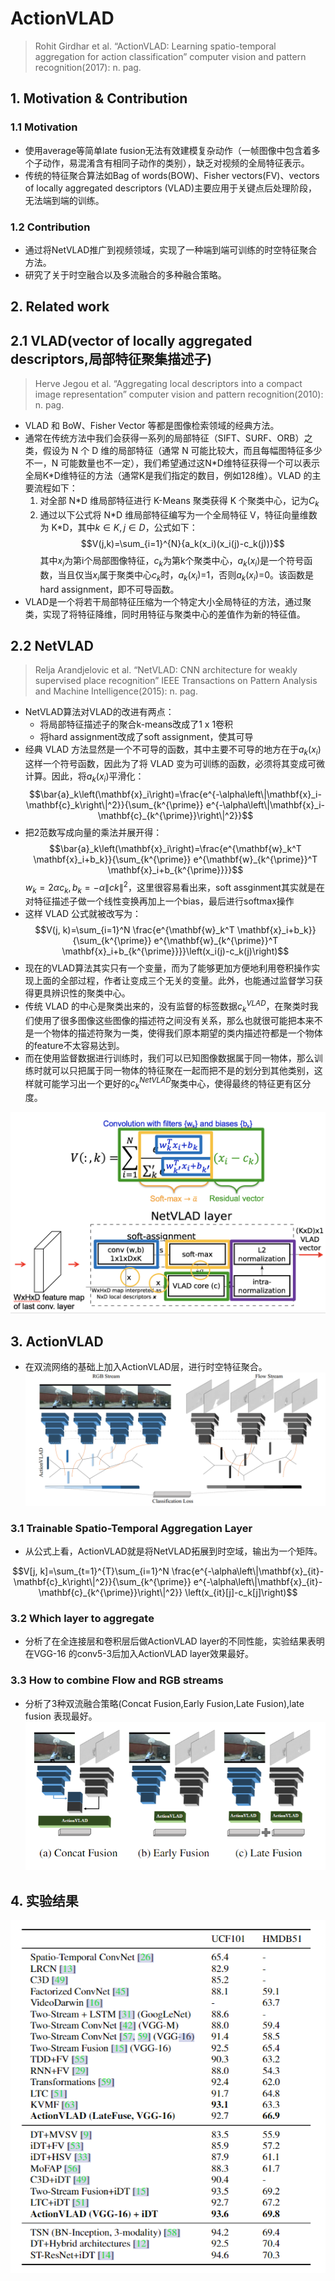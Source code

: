 # ActionVLAD

> Rohit Girdhar et al. “ActionVLAD: Learning spatio-temporal aggregation for action classification” computer vision and pattern recognition(2017): n. pag.

## 1. Motivation & Contribution

### 1.1 Motivation

- 使用average等简单late fusion无法有效建模复杂动作（一帧图像中包含着多个子动作，易混淆含有相同子动作的类别），缺乏对视频的全局特征表示。
- 传统的特征聚合算法如Bag of words(BOW)、Fisher vectors(FV)、vectors of locally aggregated descriptors (VLAD)主要应用于关键点后处理阶段，无法端到端的训练。

### 1.2 Contribution

- 通过将NetVLAD推广到视频领域，实现了一种端到端可训练的时空特征聚合方法。
- 研究了关于时空融合以及多流融合的多种融合策略。

## 2. Related work

## 2.1 VLAD(vector of locally aggregated descriptors,局部特征聚集描述子)

> Herve Jegou et al. “Aggregating local descriptors into a compact image representation” computer vision and pattern recognition(2010): n. pag.

- VLAD 和 BoW、Fisher Vector 等都是图像检索领域的经典方法。
- 通常在传统方法中我们会获得一系列的局部特征（SIFT、SURF、ORB）之类，假设为 N 个 D 维的局部特征（通常 N 可能比较大，而且每幅图特征多少不一，N 可能数量也不一定），我们希望通过这N\*D维特征获得一个可以表示全局K\*D维特征的方法（通常K是我们指定的数目，例如128维）。VLAD 的主要流程如下：
    1. 对全部 N*D 维局部特征进行 K-Means 聚类获得 K 个聚类中心，记为$C_k$
    2. 通过以下公式将 N\*D 维局部特征编写为一个全局特征 V，特征向量维数为 K\*D，其中$k\in{K},j\in{D}$，公式如下：
        $$V(j,k)=\sum_{i=1}^{N}{a_k(x_i)(x_i(j)-c_k(j))}$$
        其中$x_i$为第i个局部图像特征，$c_k$为第k个聚类中心，$a_k(x_i)$是一个符号函数，当且仅当$x_i$属于聚类中心$c_k$时，$a_k(x_i)$=1，否则$a_k(x_i)$=0。该函数是hard assignment，即不可导函数。
- VLAD是一个将若干局部特征压缩为一个特定大小全局特征的方法，通过聚类，实现了将特征降维，同时用特征与聚类中心的差值作为新的特征值。

## 2.2 NetVLAD

> Relja Arandjelovic et al. “NetVLAD: CNN architecture for weakly supervised place recognition” IEEE Transactions on Pattern Analysis and Machine Intelligence(2015): n. pag.

- NetVLAD算法对VLAD的改进有两点：
  - 将局部特征描述子的聚合k-means改成了1 x 1卷积
  - 将hard assignment改成了soft assignment，使其可导
- 经典 VLAD 方法显然是一个不可导的函数，其中主要不可导的地方在于$a_k(x_i)$这样一个符号函数，因此为了将 VLAD 变为可训练的函数，必须将其变成可微计算。因此，将$a_k(x_i)$平滑化：
    $$\bar{a}_k\left(\mathbf{x}_i\right)=\frac{e^{-\alpha\left\|\mathbf{x}_i-\mathbf{c}_k\right\|^2}}{\sum_{k^{\prime}} e^{-\alpha\left\|\mathbf{x}_i-\mathbf{c}_{k^{\prime}}\right\|^2}}$$
- 把2范数写成向量的乘法并展开得：
    $$\bar{a}_k\left(\mathbf{x}_i\right)=\frac{e^{\mathbf{w}_k^T \mathbf{x}_i+b_k}}{\sum_{k^{\prime}} e^{\mathbf{w}_{k^{\prime}}^T \mathbf{x}_i+b_{k^{\prime}}}}$$
    $w_k = 2\alpha c_k,b_k = −\alpha \|ck\|^2$，这里很容易看出来，soft assginment其实就是在对特征描述子做一个线性变换再加上一个bias，最后进行softmax操作
- 这样 VLAD 公式就被改写为：
    $$V(j, k)=\sum_{i=1}^N \frac{e^{\mathbf{w}_k^T \mathbf{x}_i+b_k}}{\sum_{k^{\prime}} e^{\mathbf{w}_{k^{\prime}}^T \mathbf{x}_i+b_{k^{\prime}}}}\left(x_i(j)-c_k(j)\right)$$
- 现在的VLAD算法其实只有一个变量，而为了能够更加方便地利用卷积操作实现上面的全部过程，作者让变成三个无关的变量。此外，也能通过监督学习获得更具辨识性的聚类中心。
- 传统 VLAD 的中心是聚类出来的，没有监督的标签数据$c_k^{VLAD}$，在聚类时我们使用了很多图像这些图像的描述符之间没有关系，那么也就很可能把本来不是一个物体的描述符聚为一类，使得我们原本期望的类内描述符都是一个物体的feature不太容易达到。
- 而在使用监督数据进行训练时，我们可以已知图像数据属于同一物体，那么训练时就可以只把属于同一物体的特征聚在一起而把不是的划分到其他类别，这样就可能学习出一个更好的$c_k^{NetVLAD}$聚类中心，使得最终的特征更有区分度。

![42](images/42.png)

## 3. ActionVLAD

- 在双流网络的基础上加入ActionVLAD层，进行时空特征聚合。
![44](images/44.png)

### 3.1 Trainable Spatio-Temporal Aggregation Layer

- 从公式上看，ActionVLAD就是将NetVLAD拓展到时空域，输出为一个矩阵。

$$V[j, k]=\sum_{t=1}^{T}\sum_{i=1}^N \frac{e^{-\alpha\left\|\mathbf{x}_{it}-\mathbf{c}_k\right\|^2}}{\sum_{k^{\prime}} e^{-\alpha\left\|\mathbf{x}_{it}-\mathbf{c}_{k^{\prime}}\right\|^2}}  \left(x_{it}[j]-c_k[j]\right)$$

### 3.2 Which layer to aggregate

- 分析了在全连接层和卷积层后做ActionVLAD layer的不同性能，实验结果表明在VGG-16 的conv5-3后加入ActionVLAD layer效果最好。

### 3.3 How to combine Flow and RGB streams

- 分析了3种双流融合策略(Concat Fusion,Early Fusion,Late Fusion),late fusion 表现最好。
![43](images/43.png)

## 4. 实验结果

![45](images/45.png)
